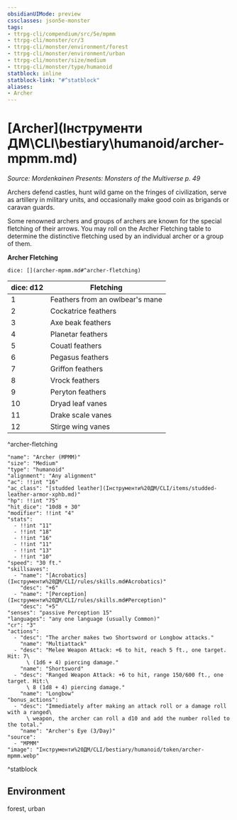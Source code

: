 ```yaml
---
obsidianUIMode: preview
cssclasses: json5e-monster
tags:
- ttrpg-cli/compendium/src/5e/mpmm
- ttrpg-cli/monster/cr/3
- ttrpg-cli/monster/environment/forest
- ttrpg-cli/monster/environment/urban
- ttrpg-cli/monster/size/medium
- ttrpg-cli/monster/type/humanoid
statblock: inline
statblock-link: "#^statblock"
aliases:
- Archer
---
```

# [Archer](Інструменти ДМ\CLI\bestiary\humanoid/archer-mpmm.md)
*Source: Mordenkainen Presents: Monsters of the Multiverse p. 49*  

Archers defend castles, hunt wild game on the fringes of civilization, serve as artillery in military units, and occasionally make good coin as brigands or caravan guards.

Some renowned archers and groups of archers are known for the special fletching of their arrows. You may roll on the Archer Fletching table to determine the distinctive fletching used by an individual archer or a group of them.

**Archer Fletching**

`dice: [](archer-mpmm.md#^archer-fletching)`

| dice: d12 | Fletching |
|-----------|-----------|
| 1 | Feathers from an owlbear's mane |
| 2 | Cockatrice feathers |
| 3 | Axe beak feathers |
| 4 | Planetar feathers |
| 5 | Couatl feathers |
| 6 | Pegasus feathers |
| 7 | Griffon feathers |
| 8 | Vrock feathers |
| 9 | Peryton feathers |
| 10 | Dryad leaf vanes |
| 11 | Drake scale vanes |
| 12 | Stirge wing vanes |
^archer-fletching

```statblock
"name": "Archer (MPMM)"
"size": "Medium"
"type": "humanoid"
"alignment": "Any alignment"
"ac": !!int "16"
"ac_class": "[studded leather](Інструменти%20ДМ/CLI/items/studded-leather-armor-xphb.md)"
"hp": !!int "75"
"hit_dice": "10d8 + 30"
"modifier": !!int "4"
"stats":
  - !!int "11"
  - !!int "18"
  - !!int "16"
  - !!int "11"
  - !!int "13"
  - !!int "10"
"speed": "30 ft."
"skillsaves":
  - "name": "[Acrobatics](Інструменти%20ДМ/CLI/rules/skills.md#Acrobatics)"
    "desc": "+6"
  - "name": "[Perception](Інструменти%20ДМ/CLI/rules/skills.md#Perception)"
    "desc": "+5"
"senses": "passive Perception 15"
"languages": "any one language (usually Common)"
"cr": "3"
"actions":
  - "desc": "The archer makes two Shortsword or Longbow attacks."
    "name": "Multiattack"
  - "desc": "Melee Weapon Attack: +6 to hit, reach 5 ft., one target. Hit: 7\
      \ (1d6 + 4) piercing damage."
    "name": "Shortsword"
  - "desc": "Ranged Weapon Attack: +6 to hit, range 150/600 ft., one target. Hit:\
      \ 8 (1d8 + 4) piercing damage."
    "name": "Longbow"
"bonus_actions":
  - "desc": "Immediately after making an attack roll or a damage roll with a ranged\
      \ weapon, the archer can roll a d10 and add the number rolled to the total."
    "name": "Archer's Eye (3/Day)"
"source":
  - "MPMM"
"image": "Інструменти%20ДМ/CLI/bestiary/humanoid/token/archer-mpmm.webp"
```
^statblock

## Environment

forest, urban